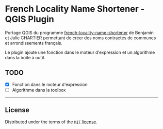 # French Locality Name Shortener - QGIS Plugin

Portage QGIS du programme [french-locality-name-shortener](https://github.com/bchartier/french-locality-name-shortener/tree/develop) de Benjamin et Julie CHARTIER permettant de créer des noms contractés de communes et arrondissements français.

Le plugin ajoute une fonction dans le moteur d'expression et un algorithme dans la boîte à outil.

## TODO
- [x] Fonction dans le moteur d'expression
- [ ] Algorithme dans la toolbox

----

## License

Distributed under the terms of the [`MIT` license](LICENSE).

